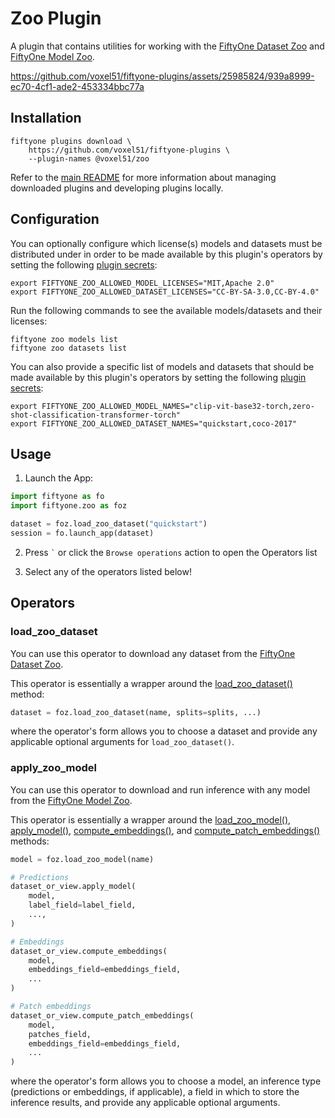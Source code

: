 # Zoo Plugin

A plugin that contains utilities for working with the
[FiftyOne Dataset Zoo](https://docs.voxel51.com/user_guide/dataset_zoo/index.html)
and
[FiftyOne Model Zoo](https://docs.voxel51.com/user_guide/model_zoo/index.html).

https://github.com/voxel51/fiftyone-plugins/assets/25985824/939a8999-ec70-4cf1-ade2-453334bbc77a

## Installation

```shell
fiftyone plugins download \
    https://github.com/voxel51/fiftyone-plugins \
    --plugin-names @voxel51/zoo
```

Refer to the [main README](https://github.com/voxel51/fiftyone-plugins) for
more information about managing downloaded plugins and developing plugins
locally.

## Configuration

You can optionally configure which license(s) models and datasets must be
distributed under in order to be made available by this plugin's operators by
setting the following
[plugin secrets](https://docs.voxel51.com/plugins/using_plugins.html#plugin-secrets):

```shell
export FIFTYONE_ZOO_ALLOWED_MODEL_LICENSES="MIT,Apache 2.0"
export FIFTYONE_ZOO_ALLOWED_DATASET_LICENSES="CC-BY-SA-3.0,CC-BY-4.0"
```

Run the following commands to see the available models/datasets and their
licenses:

```shell
fiftyone zoo models list
fiftyone zoo datasets list
```

You can also provide a specific list of models and datasets that should be made
available by this plugin's operators by setting the following
[plugin secrets](https://docs.voxel51.com/plugins/using_plugins.html#plugin-secrets):

```shell
export FIFTYONE_ZOO_ALLOWED_MODEL_NAMES="clip-vit-base32-torch,zero-shot-classification-transformer-torch"
export FIFTYONE_ZOO_ALLOWED_DATASET_NAMES="quickstart,coco-2017"
```

## Usage

1.  Launch the App:

```py
import fiftyone as fo
import fiftyone.zoo as foz

dataset = foz.load_zoo_dataset("quickstart")
session = fo.launch_app(dataset)
```

2.  Press `` ` `` or click the `Browse operations` action to open the Operators
    list

3.  Select any of the operators listed below!

## Operators

### load_zoo_dataset

You can use this operator to download any dataset from the
[FiftyOne Dataset Zoo](https://docs.voxel51.com/user_guide/dataset_zoo/index.html).

This operator is essentially a wrapper around the
[load_zoo_dataset()](https://docs.voxel51.com/api/fiftyone.zoo.html#fiftyone.zoo.load_zoo_dataset)
method:

```py
dataset = foz.load_zoo_dataset(name, splits=splits, ...)
```

where the operator's form allows you to choose a dataset and provide any
applicable optional arguments for `load_zoo_dataset()`.

### apply_zoo_model

You can use this operator to download and run inference with any model from the
[FiftyOne Model Zoo](https://docs.voxel51.com/user_guide/model_zoo/index.html).

This operator is essentially a wrapper around the
[load_zoo_model()](https://docs.voxel51.com/api/fiftyone.zoo.html#fiftyone.zoo.load_zoo_model),
[apply_model()](https://docs.voxel51.com/api/fiftyone.core.collections.html#fiftyone.core.collections.SampleCollection.apply_model),
[compute_embeddings()](https://docs.voxel51.com/api/fiftyone.core.collections.html#fiftyone.core.collections.SampleCollection.compute_embeddings),
and
[compute_patch_embeddings()](https://docs.voxel51.com/api/fiftyone.core.collections.html#fiftyone.core.collections.SampleCollection.compute_patch_embeddings)
methods:

```py
model = foz.load_zoo_model(name)

# Predictions
dataset_or_view.apply_model(
    model,
    label_field=label_field,
    ...,
)

# Embeddings
dataset_or_view.compute_embeddings(
    model,
    embeddings_field=embeddings_field,
    ...
)

# Patch embeddings
dataset_or_view.compute_patch_embeddings(
    model,
    patches_field,
    embeddings_field=embeddings_field,
    ...
)
```

where the operator's form allows you to choose a model, an inference type
(predictions or embeddings, if applicable), a field in which to store the
inference results, and provide any applicable optional arguments.
